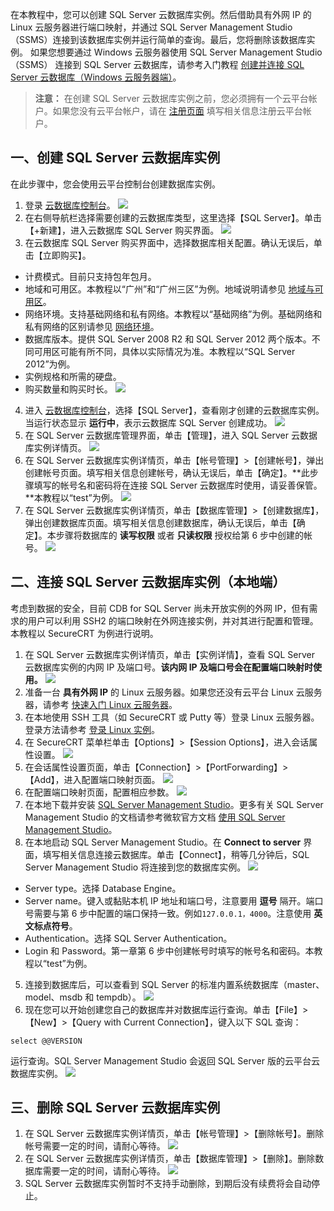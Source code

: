 
在本教程中，您可以创建 SQL Server 云数据库实例。然后借助具有外网 IP 的 Linux 云服务器进行端口映射，并通过 SQL Server Management Studio（SSMS）连接到该数据库实例并运行简单的查询。最后，您将删除该数据库实例。
如果您想要通过 Windows 云服务器使用 SQL Server Management Studio（SSMS） 连接到 SQL Server 云数据库，请参考入门教程 [创建并连接 SQL Server 云数据库（Windows 云服务器端）](/document/product/238/11626)。

> **注意：**
> 在创建 SQL Server 云数据库实例之前，您必须拥有一个云平台帐户。如果您没有云平台帐户，请在 [注册页面](http://tce.fsphere.cn/register) 填写相关信息注册云平台帐户。

## 一、创建 SQL Server 云数据库实例
在此步骤中，您会使用云平台控制台创建数据库实例。
1. 登录 [云数据库控制台](http://console.tce.fsphere.cn/cdb)。
![](https://mc.qcloudimg.com/static/img/7f454c8f988ec22c4045b33c47571024/image.png)
2. 在右侧导航栏选择需要创建的云数据库类型，这里选择【SQL Server】。单击【+新建】，进入云数据库 SQL Server 购买界面。
![](https://mc.qcloudimg.com/static/img/798911fbe873e0a59de7d749b365c0ca/image.png)
3. 在云数据库 SQL Server 购买界面中，选择数据库相关配置。确认无误后，单击【立即购买】。
 - 计费模式。目前只支持包年包月。
 - 地域和可用区。本教程以“广州”和“广州三区”为例。地域说明请参见 [地域与可用区](/doc/product/236/8458)。
 - 网络环境。支持基础网络和私有网络。本教程以“基础网络”为例。基础网络和私有网络的区别请参见 [网络环境](/doc/product/213/5227)。
 - 数据库版本。提供 SQL Server 2008 R2 和 SQL Server 2012 两个版本。不同可用区可能有所不同，具体以实际情况为准。本教程以“SQL Server 2012”为例。
 - 实例规格和所需的硬盘。
 - 购买数量和购买时长。
![](https://mc.qcloudimg.com/static/img/1630495ca9ca9001b4cdef32e1b85364/image.png)
4. 进入 [云数据库控制台](http://console.tce.fsphere.cn/cdb)，选择【SQL Server】，查看刚才创建的云数据库实例。当运行状态显示 **运行中**，表示云数据库 SQL Server 创建成功。
![](https://mc.qcloudimg.com/static/img/eedd98d6992bdb6e06d25d8380365e89/image.png)
5. 在 SQL Server 云数据库管理界面，单击【管理】，进入 SQL Server 云数据库实例详情页。
![](https://mc.qcloudimg.com/static/img/aeb4d8c1b053c4ea9dbb6f5a9a48fc4d/image.png)
6. 在 SQL Server 云数据库实例详情页，单击【帐号管理】>【创建帐号】，弹出创建帐号页面。填写相关信息创建帐号，确认无误后，单击【确定】。**此步骤填写的帐号名和密码将在连接 SQL Server 云数据库时使用，请妥善保管。**本教程以“test”为例。
![](https://mc.qcloudimg.com/static/img/1cac253d8eb9029bbaf10aa385b4c0bd/image.png)
7. 在 SQL Server 云数据库实例详情页，单击【数据库管理】>【创建数据库】，弹出创建数据库页面。填写相关信息创建数据库，确认无误后，单击【确定】。本步骤将数据库的 **读写权限** 或者 **只读权限** 授权给第 6 步中创建的帐号。
![](https://mc.qcloudimg.com/static/img/8db9f2aaa65978c0e0005739c7861aad/image.png)

## 二、连接 SQL Server 云数据库实例（本地端）
考虑到数据的安全，目前 CDB for SQL Server 尚未开放实例的外网 IP，但有需求的用户可以利用 SSH2 的端口映射在外网连接实例，并对其进行配置和管理。本教程以 SecureCRT 为例进行说明。
1. 在 SQL Server 云数据库实例详情页，单击【实例详情】，查看 SQL Server 云数据库实例的内网 IP 及端口号。**该内网 IP 及端口号会在配置端口映射时使用。**
![](https://mc.qcloudimg.com/static/img/6dcf51fc839f1ea7c47c26609b711ede/image.png)
2. 准备一台  **具有外网 IP** 的 Linux 云服务器。如果您还没有云平台 Linux 云服务器，请参考 [快速入门 Linux 云服务器](/doc/product/213/2936)。
3. 在本地使用 SSH 工具（如 SecureCRT 或 Putty 等）登录 Linux 云服务器。登录方法请参考 [登录 Linux 实例](/doc/product/213/5436)。
4. 在 SecureCRT 菜单栏单击【Options】>【Session Options】，进入会话属性设置。
![](https://mc.qcloudimg.com/static/img/6f48c98d69986fd497535ec8760a0a49/image.png)
5. 在会话属性设置页面，单击【Connection】>【PortForwarding】>【Add】，进入配置端口映射页面。
![](https://mc.qcloudimg.com/static/img/8a489ede3e8ae598a6530e77b9481eab/image.png)
6. 在配置端口映射页面，配置相应参数。
![](https://mc.qcloudimg.com/static/img/9f28013e62ccce956710eaca0c8fb699/image.png)
7. 在本地下载并安装 [SQL Server Management Studio](https://docs.microsoft.com/en-us/sql/ssms/download-sql-server-management-studio-ssms)。更多有关 SQL Server Management Studio 的文档请参考微软官方文档 [使用 SQL Server Management Studio][1]。
8. 在本地启动 SQL Server Management Studio。在 **Connect to server** 界面，填写相关信息连接云数据库。单击【Connect】，稍等几分钟后，SQL Server Management Studio 将连接到您的数据库实例。
![](https://mc.qcloudimg.com/static/img/1cac47c4fc515d30d2cb5a0ef0141e22/image.png)
 - Server type。选择 Database Engine。
 - Server name。键入或黏贴本机 IP 地址和端口号，注意要用 **逗号** 隔开。端口号需要与第 6 步中配置的端口保持一致。例如`127.0.0.1，4000`。注意使用 **英文标点符号**。
 -  Authentication。选择 SQL Server Authentication。
 -  Login 和 Password。第一章第 6 步中创建帐号时填写的帐号名和密码。本教程以“test”为例。
5. 连接到数据库后，可以查看到 SQL Server 的标准内置系统数据库（master、model、msdb 和 tempdb）。
![](https://mc.qcloudimg.com/static/img/a39d9db6f6a4050d1fa4285a53b55157/image.png)
6. 现在您可以开始创建您自己的数据库并对数据库运行查询。单击【File】>【New】>【Query with Current Connection】，键入以下 SQL 查询：
```
select @@VERSION
```
运行查询。SQL Server Management Studio 会返回 SQL Server 版的云平台云数据库实例。
![](https://mc.qcloudimg.com/static/img/fbf64c03c7addda9c80fdd3dac7bbebb/image.png)

## 三、删除 SQL Server 云数据库实例
1. 在 SQL Server 云数据库实例详情页，单击【帐号管理】>【删除帐号】。删除帐号需要一定的时间，请耐心等待。
![](https://mc.qcloudimg.com/static/img/7ce670ca67766ed32d088b4f733c56b6/image.png)
2. 在 SQL Server 云数据库实例详情页，单击【数据库管理】>【删除】。删除数据库需要一定的时间，请耐心等待。
![](https://mc.qcloudimg.com/static/img/fa68b790fe7a12e1c17bfde648ac6e98/image.png)
3. SQL Server 云数据库实例暂时不支持手动删除，到期后没有续费将会自动停止。

[1]:https://msdn.microsoft.com/zh-cn/library/ms174173(v=sql.105).aspx
